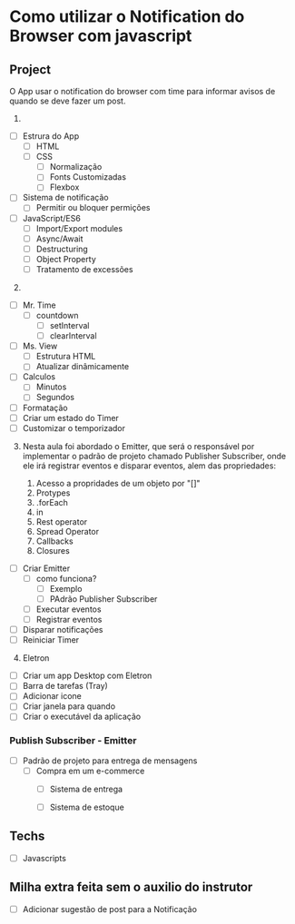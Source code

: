 # Como utilizar o Notification do Browser com javascript

## Project
O App usar o notification do browser com time para informar avisos de quando se deve fazer um post.

1.
* [ ] Estrura do App
  * [ ] HTML
  * [ ] CSS
    * [ ] Normalização
    * [ ] Fonts Customizadas
    * [ ] Flexbox
* [ ] Sistema de notificação
  * [ ] Permitir ou bloquer permições
* [ ] JavaScript/ES6
  * [ ] Import/Export modules
  * [ ] Async/Await
  * [ ] Destructuring
  * [ ] Object Property
  * [ ] Tratamento de excessões

2. 
* [ ] Mr. Time
  * [ ] countdown
    * [ ] setInterval
    * [ ] clearInterval
* [ ] Ms. View
  * [ ] Estrutura HTML
  * [ ] Atualizar dinâmicamente
* [ ] Calculos
  * [ ] Minutos
  * [ ] Segundos
* [ ] Formatação
* [ ] Criar um estado do Timer
* [ ] Customizar o temporizador  

3. Nesta aula foi abordado o Emitter, que será o responsável por implementar o padrão de projeto chamado Publisher Subscriber, onde ele irá registrar eventos e disparar eventos, alem das propriedades:
   
   1. Acesso a propridades de um objeto por "[]"
   2. Protypes
   3. .forEach
   4. in
   5. Rest operator
   6. Spread Operator
   7. Callbacks
   8. Closures

* [ ] Criar Emitter
  * [ ] como funciona?
    * [ ] Exemplo
    * [ ] PAdrão Publisher Subscriber
  * [ ] Executar eventos
  * [ ] Registrar eventos
* [ ] Disparar notificações
* [ ] Reiniciar Timer

4. Eletron

* [ ] Criar um app Desktop com Eletron
* [ ] Barra de tarefas (Tray)
* [ ] Adicionar icone
* [ ] Criar janela para quando
* [ ] Criar o executável da aplicação

### Publish Subscriber - Emitter

* [ ] Padrão de projeto para entrega de mensagens
  * [ ] Compra em um e-commerce
    * [ ] Sistema de entrega 
    * [ ] Sistema de estoque
  



## Techs

* [ ] Javascripts

## Milha extra feita sem o auxilio do instrutor

* [ ] Adicionar sugestão de post para a Notificação
